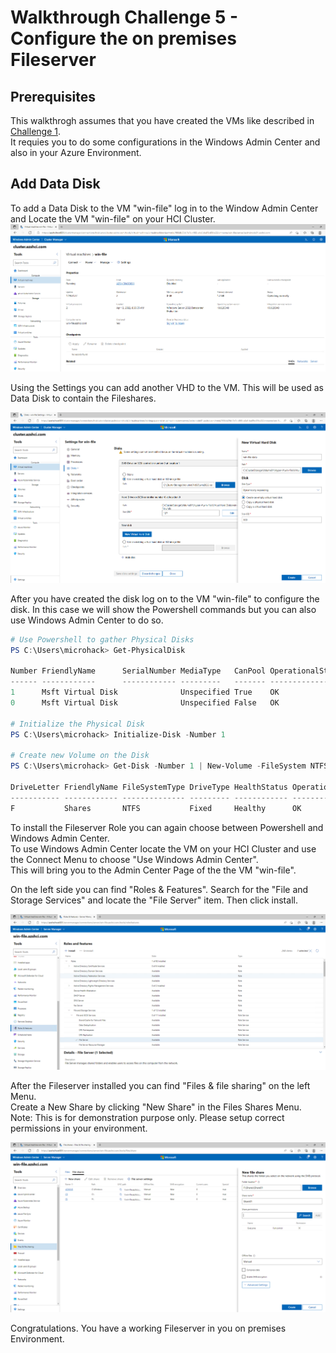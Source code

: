 # Walkthrough Challenge 5 - Configure the on premises Fileserver

## Prerequisites
This walkthrogh assumes that you have created the VMs like described in [Challenge 1](../../Readme.md#challenge-1---first-virtual-machines-on-azure-stack-hci).  
It requies you to do some configurations in the Windows Admin Center and also in your Azure Environment.

## Add Data Disk

To add a Data Disk to the VM "win-file" log in to the Window Admin Center and Locate the VM "win-file" on your HCI Cluster.
![1_AdminCenterVMFile.png](./img/1_AdminCenterVMFile.png)

Using the Settings you can add another VHD to the VM. This will be used as Data Disk to contain the Fileshares.

![2_AdminCenterVMFileDisk.png](./img/2_AdminCenterVMFileDisk.png)

After you have created the disk log on to the VM "win-file" to configure the disk. In this case we will show the Powershell commands but you can also use Windows Admin Center to do so. 

```powershell
# Use Powershell to gather Physical Disks
PS C:\Users\microhack> Get-PhysicalDisk

Number FriendlyName      SerialNumber MediaType   CanPool OperationalStatus HealthStatus Usage         Size
------ ------------      ------------ ---------   ------- ----------------- ------------ -----         ----
1      Msft Virtual Disk              Unspecified True    OK                Healthy      Auto-Select 500 GB
0      Msft Virtual Disk              Unspecified False   OK                Healthy      Auto-Select 127 GB

# Initialize the Physical Disk
PS C:\Users\microhack> Initialize-Disk -Number 1

# Create new Volume on the Disk
PS C:\Users\microhack> Get-Disk -Number 1 | New-Volume -FileSystem NTFS -DriveLetter F -FriendlyName 'Shares'

DriveLetter FriendlyName FileSystemType DriveType HealthStatus OperationalStatus SizeRemaining      Size
----------- ------------ -------------- --------- ------------ ----------------- -------------      ----
F           Shares       NTFS           Fixed     Healthy      OK                    499.87 GB 499.98 GB


```

To install the Fileserver Role you can again choose between Powershell and Windows Admin Center.  
To use Windows Admin Center locate the VM on your HCI Cluster and use the Connect Menu to choose "Use Windows Admin Center".  
This will bring you to the Admin Center Page of the the VM "win-file".

On the left side you can find "Roles & Features". Search for the "File and Storage Services" and locate the "File Server" item. Then click install.

![3_FileServerInstall.png](./img/3_FileServerInstall.png)

After the Fileserver installed you can find "Files & file sharing" on the left Menu.  
Create a New Share by clicking "New Share" in the Files Shares Menu.   
Note: This is for demonstration purpose only. Please setup correct permissions in your environment.

![4_FileShare.png](./img/4_FileShare.png)

Congratulations. You have a working Fileserver in you on premises Environment.